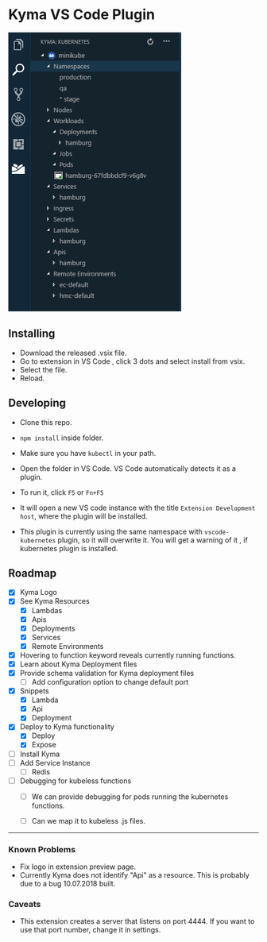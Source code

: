 # Kyma VS Code Plugin

![Kyma-tree-view](images/screenshots/kyma-tree-view.png)

## Installing
- Download the released .vsix file. 
- Go to extension in VS Code , click 3 dots and select install from vsix.
- Select the file.
- Reload.

## Developing
- Clone this repo.
- `npm install` inside folder.
- Make sure you have `kubectl` in your path.
- Open the folder in VS Code. VS Code automatically detects it as a plugin.
- To run it, click `F5` or `Fn+F5`
- It will open a new VS code instance with the title `Extension Development host`, where the plugin will be installed.

- This plugin is currently using the same namespace with `vscode-kubernetes` plugin, so it will overwrite it. You will get a warning of it , if kubernetes plugin is installed.

## Roadmap

- [x] Kyma Logo  
- [x] See Kyma Resources
    - [x] Lambdas
    - [x] Apis
    - [x] Deployments
    - [x] Services
    - [x] Remote Environments
- [x] Hovering to function keyword reveals currently running functions.
- [x] Learn about Kyma Deployment files
- [x] Provide schema validation for Kyma deployment files
    - [ ] Add configuration option to change default port 
- [x] Snippets
    - [x] Lambda
    - [x] Api
    - [x] Deployment
- [x] Deploy to Kyma functionality
    - [x] Deploy 
    - [x] Expose
- [ ] Install Kyma
- [ ] Add Service Instance
    - [ ] Redis
- [ ] Debugging for kubeless functions
    - [ ] We can provide debugging for pods running the kubernetes functions. 
    - [ ] Can we map it to kubeless .js files.


---
### Known Problems
- Fix logo in extension preview page.
- Currently Kyma does not identify "Api" as a resource. This is probably due to a bug 10.07.2018 built.

### Caveats
- This extension creates a server that listens on port 4444. If you want to use that port number, change it in settings.